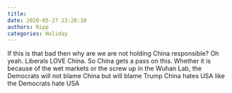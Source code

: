 ```yaml
---
title: 
date: 2020-05-27 23:28:10
authors: Ripp
categories: Holiday
---
```


 If this is that bad then why are we are not holding China responsible?   Oh yeah.   Liberals LOVE  China.  So China gets a pass on this.  Whether it is because of the wet markets or the screw up in the Wuhan Lab, the Democrats will not blame China but will blame Trump
China hates USA like the Democrats hate USA
